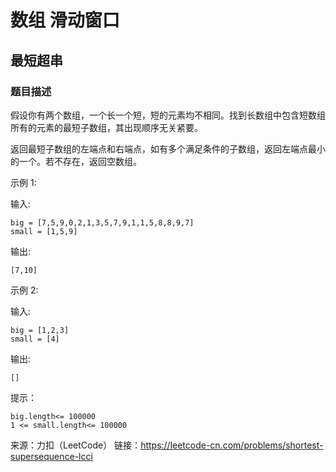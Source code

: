 # 数组 滑动窗口
## 最短超串
### 题目描述
假设你有两个数组，一个长一个短，短的元素均不相同。找到长数组中包含短数组所有的元素的最短子数组，其出现顺序无关紧要。

返回最短子数组的左端点和右端点，如有多个满足条件的子数组，返回左端点最小的一个。若不存在，返回空数组。

示例 1:

输入:
```
big = [7,5,9,0,2,1,3,5,7,9,1,1,5,8,8,9,7]
small = [1,5,9]
```
输出: 
```
[7,10]
```
示例 2:

输入:
```
big = [1,2,3]
small = [4]
```
输出: 
```
[]
```
提示：
```
big.length<= 100000
1 <= small.length<= 100000
```
来源：力扣（LeetCode）
链接：https://leetcode-cn.com/problems/shortest-supersequence-lcci
